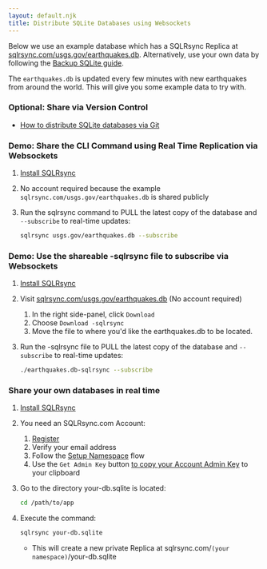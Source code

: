 ```yaml
---
layout: default.njk
title: Distribute SQLite Databases using Websockets
---
```

Below we use an example database which has a SQLRsync Replica at [sqlrsync.com/usgs.gov/earthquakes.db](https://sqlrsync.com/usgs.gov/earthquakes.db).  Alternatively, use your own data by following the [Backup SQLite guide](/help/use-cases/backup).

The `earthquakes.db` is updated every few minutes with new earthquakes from around the world.  This will give you some example data to try with.

### Optional: Share via Version Control

* [How to distribute SQLite databases via Git](/help/use-cases/sqlite-in-git)

### Demo: Share the CLI Command using Real Time Replication via Websockets

1. [Install SQLRsync](/download)
2. No account required because the example `sqlrsync.com/usgs.gov/earthquakes.db` is shared publicly
3. Run the sqlrsync command to PULL the latest copy of the database and `--subscribe` to real-time updates:

   ```sh
   sqlrsync usgs.gov/earthquakes.db --subscribe
   ```

### Demo: Use the shareable -sqlrsync file to subscribe via Websockets

1. [Install SQLRsync](/download)
2. Visit [sqlrsync.com/usgs.gov/earthquakes.db](https://sqlrsync.com/usgs.gov/earthquakes.db) (No account required)
   1. In the right side-panel, click `Download`
   2. Choose `Download -sqlrsync`
   3. Move the file to where you'd like the earthquakes.db to be located.
3. Run the -sqlrsync file to PULL the latest copy of the database and `--subscribe` to real-time updates:

   ```sh
   ./earthquakes.db-sqlrsync --subscribe
   ```

### Share your own databases in real time

1. [Install SQLRsync](/download)
1. You need an SQLRsync.com Account:
   1. [Register](/signup)
   2. Verify your email address
   3. Follow the [Setup Namespace](/namespaces/create) flow
   4. Use the `Get Admin Key` button [to copy your Account Admin Key](/namespaces) to your clipboard
1. Go to the directory your-db.sqlite is located:
   ```sh
   cd /path/to/app
   ```
1. Execute the command:
   ```sh
   sqlrsync your-db.sqlite
   ```

   - This will create a new private Replica at sqlrsync.com/`(your namespace)`/your-db.sqlite